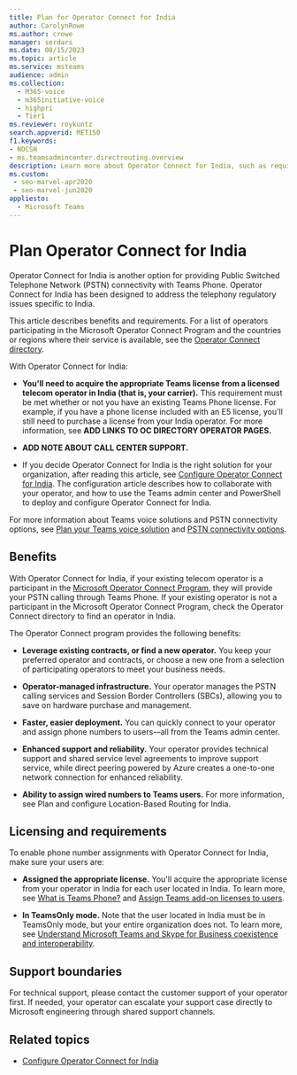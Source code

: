 ```yaml
---
title: Plan for Operator Connect for India
author: CarolynRowe
ms.author: crowe
manager: serdars
ms.date: 08/15/2023
ms.topic: article
ms.service: msteams
audience: admin
ms.collection: 
  - M365-voice
  - m365initiative-voice
  - highpri
  - Tier1
ms.reviewer: roykuntz
search.appverid: MET150
f1.keywords:
- NOCSH
- ms.teamsadmincenter.directrouting.overview
description: Learn more about Operator Connect for India, such as requirements and planning for deployment.
ms.custom: 
 - seo-marvel-apr2020
 - seo-marvel-jun2020
appliesto: 
  - Microsoft Teams
---
```


# Plan Operator Connect for India

Operator Connect for India is another option for providing Public Switched Telephone Network (PSTN) connectivity with Teams Phone. Operator Connect for India has been designed to address the telephony regulatory issues specific to India.  

This article describes benefits and requirements. For a list of operators participating in the Microsoft Operator Connect Program and the countries or regions where their service is available, see the [Operator Connect directory](https://cloudpartners.transform.microsoft.com/practices/microsoft-365-for-operators/directory).

With Operator Connect for India:

- **You'll need to acquire the appropriate Teams license from a licensed telecom operator in India (that is, your carrier).** This requirement must be met whether or not you have an existing Teams Phone license. For example, if you have a phone license included with an E5 license, you'll still need to purchase a license from your India operator.  For more information, see **ADD LINKS TO OC DIRECTORY OPERATOR PAGES.**

- **ADD NOTE ABOUT CALL CENTER SUPPORT.**

- If you decide Operator Connect for India is the right solution for your organization, after reading this article, see [Configure Operator Connect for India](operator-connect-india-configure.md). The configuration article describes how to collaborate with your operator, and how to use the Teams admin center and PowerShell to deploy and configure Operator Connect for India.

For more information about Teams voice solutions and PSTN connectivity options, see [Plan your Teams voice solution](cloud-voice-landing-page.md) and [PSTN connectivity options](pstn-connectivity.md).

## Benefits

With Operator Connect for India, if your existing telecom operator is a participant in the [Microsoft Operator Connect Program](https://cloudpartners.transform.microsoft.com/practices/microsoft-365-for-operators/directory), they will provide your PSTN calling through Teams Phone. If your existing operator is not a participant in the Microsoft Operator Connect Program, check the Operator Connect directory to find an operator in India.

The Operator Connect program provides the following benefits:

- **Leverage existing contracts, or find a new operator.** You keep your preferred operator and contracts, or choose a new one from a selection of participating operators to meet your business needs.

- **Operator-managed infrastructure.** Your operator manages the PSTN calling services and Session Border Controllers (SBCs), allowing you to save on hardware purchase and management.

- **Faster, easier deployment.** You can quickly connect to your operator and assign phone numbers to users-–all from the Teams admin center.

- **Enhanced support and reliability.** Your operator provides technical support and shared service level agreements to improve support service, while direct peering powered by Azure creates a one-to-one network connection for enhanced reliability. 

- **Ability to assign wired numbers to Teams users.** For more information, see Plan and configure Location-Based Routing for India.


## Licensing and requirements

To enable phone number assignments with Operator Connect for India, make sure your users are:

- **Assigned the appropriate license.** You'll acquire the appropriate license from your operator in India for each user located in India. To learn more, see [What is Teams Phone?](what-is-phone-system-in-office-365.md) and [Assign Teams add-on licenses to users](teams-add-on-licensing/assign-teams-add-on-licenses.md).

- **In TeamsOnly mode.** Note that the user located in India must be in TeamsOnly mode, but your entire organization does not. To learn more, see [Understand Microsoft Teams and Skype for Business coexistence and interoperability](teams-and-skypeforbusiness-coexistence-and-interoperability.md).


## Support boundaries

For technical support, please contact the customer support of your operator first. If needed, your operator can escalate your support case directly to Microsoft engineering through shared support channels. 

## Related topics

-  [Configure Operator Connect for India](operator-connect-india-configure.md)


